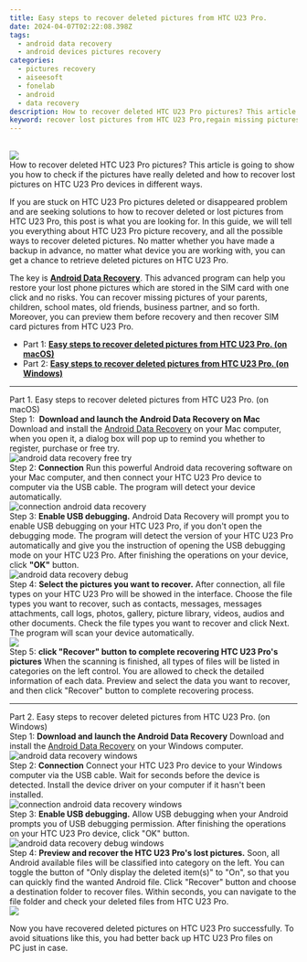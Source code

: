 ```yaml
---
title: Easy steps to recover deleted pictures from HTC U23 Pro.
date: 2024-04-07T02:22:08.398Z
tags: 
  - android data recovery
  - android devices pictures recovery
categories: 
  - pictures recovery
  - aiseesoft
  - fonelab
  - android
  - data recovery
description: How to recover deleted HTC U23 Pro pictures? This article is going to show you how to check if the pictures have really deleted and how to recover lost pictures on HTC U23 Pro devices in different ways.
keyword: recover lost pictures from HTC U23 Pro,regain missing pictures,unerase pictures,restore deleted pictures on HTC U23 Pro,save erased pictures from HTC U23 Pro,retrieve wiped pictures HTC U23 Pro,how do i recover pictures on HTC U23 Pro,how to get the pictures back on HTC U23 Pro,how to recover pictures on HTC U23 Pro,HTC U23 Pro delete pictures recover,does the HTC U23 Pro have a backup for deleted pictures,how to get pictures back from HTC U23 Pro
---
```

<br>
<img src="https://img0mobiles.techidaily.com/images/best-assets/devices/htc/htc-u23-pro/5.jpg" class="atpl-imgstyle"  /><br>
<div class="atpl-content atpl-for-fonelab-android recover-pictures">
<div class="atpl-post-description-part-1">
How to recover deleted HTC U23 Pro pictures? This article is going to show you how to check if the pictures have really deleted and how to recover lost pictures on HTC U23 Pro devices in different ways.
</div>
<div class="atpl-post-description-part-2">
<div class="tpl-content-sub-paragraph-content">
  <p>
    If you are stuck on HTC U23 Pro pictures deleted or disappeared problem and are seeking solutions to how to recover deleted or lost pictures from HTC U23 Pro, this post is what you are looking for. In this guide, we will tell you everything about HTC U23 Pro picture recovery, and all the possible ways to recover deleted pictures. No matter whether you have made a backup in advance, no matter what device you are working with, you can get a chance to retrieve deleted pictures on HTC U23 Pro.
  </p>
</div>
</div>
<div class="atpl-post-description-part-3">
<div class="tpl-content-sub-paragraph-normal">
    <p>
        The key is <a href="https://tools.techidaily.com/aiseesoft-android-data-recovery/" ><strong>Android Data Recovery</strong></a>. This advanced program can help you restore your lost phone pictures which are stored in the SIM card with one click and no risks. You can recover missing pictures of your parents, children, school mates, old friends, business partner, and so forth. Moreover, you can preview them before recovery and then recover SIM card pictures from HTC U23 Pro.
    </p>
</div>
</div>
<ul>
  <li>Part 1: <strong><a href="#p1"> Easy steps to recover deleted pictures from HTC U23 Pro.  (on macOS)</a></strong></li>
  <li>Part 2: <strong><a href="#p2"> Easy steps to recover deleted pictures from HTC U23 Pro.  (on Windows)</a></strong></li>
</ul>
<!-- Part 1 -->
<a id="p1" name="p1" ></a><hr>
<div>
  <span class="atpl-step-part-style">Part 1. Easy steps to recover deleted pictures from HTC U23 Pro. (on macOS)</span>
</div>  
<span class="atpl-stepstyle-a"><span>Step 1: </span></span> <strong>Download and launch the Android Data Recovery on Mac</strong>
Download and install the <a href="https://tools.techidaily.com/aiseesoft-android-data-recovery/" >Android Data Recovery</a> on your Mac computer, when you open it, a dialog box will pop up to remind you whether to register, purchase or free try.
<br>
<img src="https://tools.techidaily.com/images/apps/aiseesoft/android-data-recovery/mac-free-try.png" class="atpl-imgstyle" alt="android data recovery free try" /><br>
<span class="atpl-stepstyle-a"><span>Step 2: </span></span> <strong>Connection</strong>
Run this powerful Android data recovering software on your Mac computer, and then connect your HTC U23 Pro device to computer via the USB cable. The program will detect your device automatically.
<br>
<img src="https://tools.techidaily.com/images/apps/aiseesoft/android-data-recovery/mac-connection-interface.jpg" class="atpl-imgstyle" alt="connection android data recovery" /><br>
<span class="atpl-stepstyle-a"><span>Step 3: </span></span> <strong>Enable USB debugging.</strong>
Android Data Recovery will prompt you to enable USB debugging on your HTC U23 Pro, if you don't open the debugging mode. The program will detect the version of your HTC U23 Pro automatically and give you the instruction of opening the USB debugging mode on your HTC U23 Pro. After finishing the operations on your device, click <strong>"OK"</strong> button.
<br>
<img src="https://tools.techidaily.com/images/apps/aiseesoft/android-data-recovery/mac-android-usb-debug.jpg"  class="atpl-imgstyle" alt="android data recovery debug" /><br>
<span class="atpl-stepstyle-a"><span>Step 4: </span></span> <strong>Select the pictures you want to recover.</strong>
After connection, all file types on your HTC U23 Pro will be showed in the interface. Choose the file types you want to recover, such as contacts, messages, messages attachments, call logs, photos, gallery, picture library, videos, audios and other documents. Check the file types you want to recover and click Next. The program will scan your device automatically.
<br>
<img src="https://tools.techidaily.com/images/apps/aiseesoft/android-data-recovery/mac-choose-type-photos.jpg" class="atpl-imgstyle"  /><br>
<span class="atpl-stepstyle-a"><span>Step 5: </span></span> <strong>click "Recover" button to  complete recovering HTC U23 Pro's pictures</strong>
When the scanning is finished, all types of files will be listed in categories on the left control. You are allowed to check the detailed information of each data. Preview and select the data you want to recover, and then click "Recover" button to complete recovering process.
<a id="p2" name="p2"></a><hr>
<!-- Part 2 -->
<div>
  <span class="atpl-step-part-style">Part 2. Easy steps to recover deleted pictures from HTC U23 Pro. (on Windows)</span>
</div>
<span class="atpl-stepstyle-a"><span>Step 1: </span></span> <strong>Download and launch the Android Data Recovery</strong>
Download and install the <a href="https://tools.techidaily.com/aiseesoft-android-data-recovery/" >Android Data Recovery</a> on your Windows computer.
<br>
<img src="https://tools.techidaily.com/images/apps/aiseesoft/android-data-recovery/win-start-interface.png"  class="atpl-imgstyle" alt="android data recovery windows" /><br>
<span class="atpl-stepstyle-a"><span>Step 2: </span></span> <strong>Connection</strong>
Connect your HTC U23 Pro device to your Windows computer via the USB cable. Wait for seconds before the device is detected. Install the device driver on your computer if it hasn't been installed.
<br>
<img src="https://tools.techidaily.com/images/apps/aiseesoft/android-data-recovery/win-connection-interface.png" class="atpl-imgstyle" alt="connection android data recovery windows" /><br>
<span class="atpl-stepstyle-a"><span>Step 3: </span></span> <strong>Enable USB debugging.</strong>
Allow USB debugging when your Android prompts you of USB debugging permission. After finishing the operations on your HTC U23 Pro device, click "OK" button.
<br>
<img src="https://tools.techidaily.com/images/apps/aiseesoft/android-data-recovery/win-android-usb-debug.png" class="atpl-imgstyle" alt="android data recovery debug windows" /><br>
<span class="atpl-stepstyle-a"><span>Step 4: </span></span> <strong>Preview and recover the HTC U23 Pro's lost pictures.</strong>
Soon, all Android available files will be classified into category on the left. You can toggle the button of "Only display the deleted item(s)" to "On", so that you can quickly find the wanted Android file. Click "Recover" button and choose a destination folder to recover files. Within seconds, you can navigate to the file folder and check your deleted files from HTC U23 Pro.
<br>
<img src="https://tools.techidaily.com/images/apps/aiseesoft/android-data-recovery/win-recover-photos.png" class="atpl-imgstyle"  /><br>
<div class="atpl-post-description-part-4">
<div class="tpl-content-sub-paragraph-normal">
    <p>
        Now you have recovered deleted pictures on HTC U23 Pro successfully. To avoid situations like this, you had better back up HTC U23 Pro files on PC just in case.
    </p>
</div>
</div>

</div>
<ins class="adsbygoogle"
    style="display:block"
    data-ad-format="autorelaxed"
    data-ad-client="ca-pub-7571918770474297"
    data-ad-slot="1223367746"></ins>


